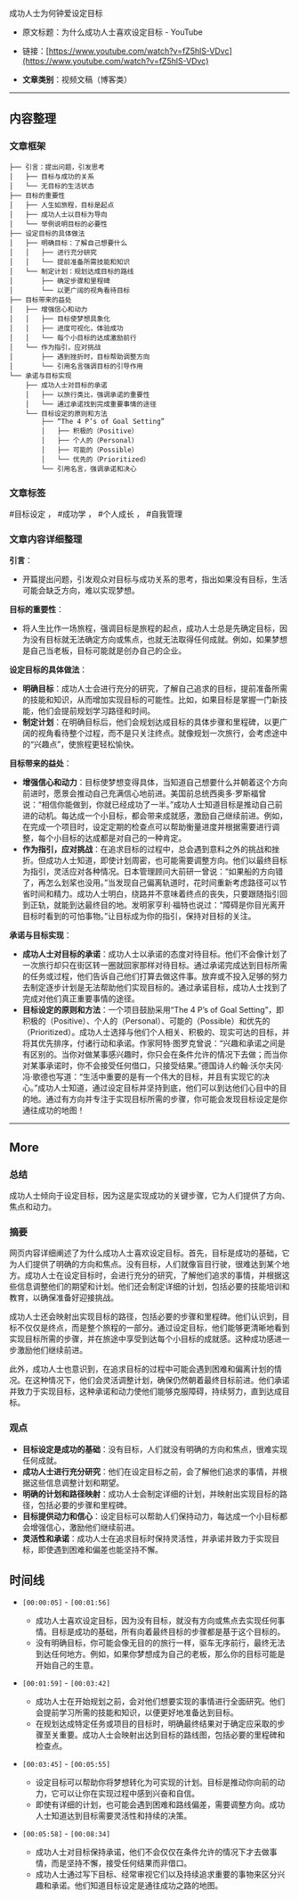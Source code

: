 成功人士为何钟爱设定目标
- 原文标题：为什么成功人士喜欢设定目标 - YouTube
- 链接：[https://www.youtube.com/watch?v=fZ5hlS-VDvc](https://www.youtube.com/watch?v=fZ5hlS-VDvc)

- **文章类别**：视频文稿（博客类）

---

## **内容整理**

### **文章框架**
```
├── 引言：提出问题，引发思考
│   ├── 目标与成功的关系
│   └── 无目标的生活状态
├── 目标的重要性
│   ├── 人生如旅程，目标是起点
│   ├── 成功人士以目标为导向
│   └── 举例说明目标的必要性
├── 设定目标的具体做法
│   ├── 明确目标：了解自己想要什么
│   │   ├── 进行充分研究
│   │   └── 提前准备所需技能和知识
│   └── 制定计划：规划达成目标的路线
│       ├── 确定步骤和里程碑
│       └── 以更广阔的视角看待目标
├── 目标带来的益处
│   ├── 增强信心和动力
│   │   ├── 目标使梦想具象化
│   │   ├── 进度可视化，体验成功
│   │   └── 每个小目标的达成激励前行
│   └── 作为指引，应对挑战
│       ├── 遇到挫折时，目标帮助调整方向
│       └── 引用名言强调目标的引导作用
└── 承诺与目标实现
    ├── 成功人士对目标的承诺
    │   ├── 以旅行类比，强调承诺的重要性
    │   └── 通过承诺找到完成重要事情的途径
    └── 目标设定的原则和方法
        ├── “The 4 P’s of Goal Setting”
        │   ├── 积极的（Positive）
        │   ├── 个人的（Personal）
        │   ├── 可能的（Possible）
        │   └── 优先的（Prioritized）
        └── 引用名言，强调承诺和决心
```

### 文章标签

#目标设定 ， #成功学 ， #个人成长 ， #自我管理

### 文章内容详细整理

**引言**：
- 开篇提出问题，引发观众对目标与成功关系的思考，指出如果没有目标，生活可能会缺乏方向，难以实现梦想。

**目标的重要性**：
- 将人生比作一场旅程，强调目标是旅程的起点，成功人士总是先确定目标，因为没有目标就无法确定方向或焦点，也就无法取得任何成就。例如，如果梦想是自己当老板，目标可能就是创办自己的企业。

**设定目标的具体做法**：
- **明确目标**：成功人士会进行充分的研究，了解自己追求的目标，提前准备所需的技能和知识，从而增加实现目标的可能性。比如，如果目标是掌握一门新技能，他们会提前规划学习路径和时间。
- **制定计划**：在明确目标后，他们会规划达成目标的具体步骤和里程碑，以更广阔的视角看待整个过程，而不是只关注终点。就像规划一次旅行，会考虑途中的“兴趣点”，使旅程更轻松愉快。

**目标带来的益处**：
- **增强信心和动力**：目标使梦想变得具体，当知道自己想要什么并朝着这个方向前进时，愿景会推动自己充满信心地前进。美国前总统西奥多·罗斯福曾说：“相信你能做到，你就已经成功了一半。”成功人士知道目标是推动自己前进的动机。每达成一个小目标，都会带来成就感，激励自己继续前进。例如，在完成一个项目时，设定定期的检查点可以帮助衡量进度并根据需要进行调整，每个小目标的达成都是对自己的一种肯定。
- **作为指引，应对挑战**：在追求目标的过程中，总会遇到意料之外的挑战和挫折。但成功人士知道，即使计划周密，也可能需要调整方向。他们以最终目标为指引，灵活应对各种情况。日本管理顾问大前研一曾说：“如果船的方向错了，再怎么划桨也没用。”当发现自己偏离轨道时，花时间重新考虑路径可以节省时间和精力。成功人士明白，绕路并不意味着终点的丧失，只要跟随指引回到正轨，就能到达最终目的地。发明家亨利·福特也说过：“障碍是你目光离开目标时看到的可怕事物。”让目标成为你的指引，保持对目标的关注。

**承诺与目标实现**：
- **成功人士对目标的承诺**：成功人士以承诺的态度对待目标。他们不会像计划了一次旅行却只在街区转一圈就回家那样对待目标。通过承诺完成达到目标所需的任务或过程，他们告诉自己他们打算去做这件事。放弃或不投入足够的努力去制定逐步计划是无法帮助他们实现目标的。通过承诺目标，成功人士找到了完成对他们真正重要事情的途径。
- **目标设定的原则和方法**：一个项目鼓励采用“The 4 P’s of Goal Setting”，即积极的（Positive）、个人的（Personal）、可能的（Possible）和优先的（Prioritized）。成功人士选择与他们个人相关、积极的、现实可达的目标，并将其优先排序，付诸行动和承诺。作家阿特·图罗克曾说：“兴趣和承诺之间是有区别的。当你对做某事感兴趣时，你只会在条件允许的情况下去做；而当你对某事承诺时，你不会接受任何借口，只接受结果。”德国诗人约翰·沃尔夫冈·冯·歌德也写道：“生活中重要的是有一个伟大的目标，并且有实现它的决心。”成功人士知道，通过设定目标并坚持到底，他们可以到达他们心目中的目的地。通过有方向并专注于实现目标所需的步骤，你可能会发现目标设定是你通往成功的地图！
---

## More

### 总结

成功人士倾向于设定目标，因为这是实现成功的关键步骤，它为人们提供了方向、焦点和动力。

### 摘要

网页内容详细阐述了为什么成功人士喜欢设定目标。首先，目标是成功的基础，它为人们提供了明确的方向和焦点。没有目标，人们就像盲目行驶，很难达到某个地方。成功人士在设定目标时，会进行充分的研究，了解他们追求的事情，并根据这些信息调整他们的期望和计划。他们还会制定详细的计划，包括必要的技能培训和教育，以确保准备好迎接挑战。

成功人士还会映射出实现目标的路径，包括必要的步骤和里程碑。他们认识到，目标不仅仅是终点，而是整个旅程的一部分。通过设定目标，他们能够更清晰地看到实现目标所需的步骤，并在旅途中享受到达每个小目标的成就感。这种成功感进一步激励他们继续前进。

此外，成功人士也意识到，在追求目标的过程中可能会遇到困难和偏离计划的情况。在这种情况下，他们会灵活调整计划，确保仍然朝着最终目标前进。他们承诺并致力于实现目标，这种承诺和动力使他们能够克服障碍，持续努力，直到达成目标。

### 观点

- **目标设定是成功的基础**：没有目标，人们就没有明确的方向和焦点，很难实现任何成就。
- **成功人士进行充分研究**：他们在设定目标之前，会了解他们追求的事情，并根据这些信息调整计划和期望。
- **明确的计划和路径映射**：成功人士会制定详细的计划，并映射出实现目标的路径，包括必要的步骤和里程碑。
- **目标提供动力和信心**：设定目标可以帮助人们保持动力，每达成一个小目标都会增强信心，激励他们继续前进。
- **灵活性和承诺**：成功人士在追求目标时保持灵活性，并承诺并致力于实现目标，即使遇到困难和偏差也能坚持不懈。

## 时间线

- `[00:00:05]` - `[00:01:56]`
    - 成功人士喜欢设定目标，因为没有目标，就没有方向或焦点去实现任何事情。目标是成功的基础，所有向着最终目标的步骤都是基于这个目标的。
    - 没有明确目标，你可能会像无目的的旅行一样，驱车无序前行，最终无法到达任何地方。例如，如果你梦想成为自己的老板，那么你的目标可能是开始自己的生意。

- `[00:01:59]` - `[00:03:42]`
    - 成功人士在开始规划之前，会对他们想要实现的事情进行全面研究。他们会提前学习所需的技能和知识，以便更好地准备达到目标。
    - 在规划达成特定任务或项目的目标时，明确最终结果对于确定应采取的步骤至关重要。成功人士会映射出达到目标的路线图，包括必要的里程碑和检查点。

- `[00:03:45]` - `[00:05:55]`
    - 设定目标可以帮助你将梦想转化为可实现的计划。目标是推动你向前的动力，它可以让你在实现过程中感到兴奋和自信。
    - 即使有详细的计划，也可能会遇到困难和路线偏差，需要调整方向。成功人士知道达到目标需要灵活性和持续的决策。

- `[00:05:58]` - `[00:08:34]`
    - 成功人士对目标保持承诺，他们不会仅仅在条件允许的情况下才去做事情，而是坚持不懈，接受任何结果而非借口。
    - 成功人士通过写下目标、经常审视它们以及持续追求重要的事物来区分兴趣和承诺。他们知道目标设定是通往成功之路的地图。